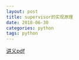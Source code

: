 ```yaml
---
layout: post
title: supervisor的实现原理
date: 2018-06-30
categories: python
tags: python
---
```


[讲义pdf](https://github.com/HZPUG/HZPUG.github.io/blob/master/lectures/2018-06-30/supervisor的实现原理.pdf)
